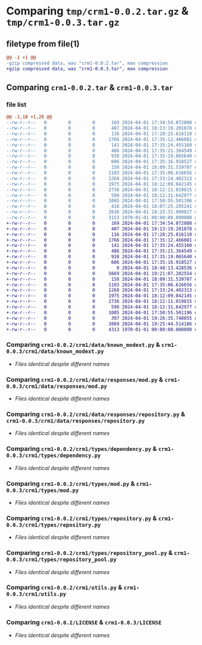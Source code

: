 # Comparing `tmp/crm1-0.0.2.tar.gz` & `tmp/crm1-0.0.3.tar.gz`

## filetype from file(1)

```diff
@@ -1 +1 @@
-gzip compressed data, was "crm1-0.0.2.tar", max compression
+gzip compressed data, was "crm1-0.0.3.tar", max compression
```

## Comparing `crm1-0.0.2.tar` & `crm1-0.0.3.tar`

### file list

```diff
@@ -1,18 +1,20 @@
--rw-r--r--   0        0        0      169 2024-04-01 17:34:54.072808 crm1-0.0.2/crm1/__init__.py
--rw-r--r--   0        0        0      407 2024-04-01 18:13:19.201078 crm1-0.0.2/crm1/autorepotools.py
--rw-r--r--   0        0        0      116 2024-04-01 17:28:25.816110 crm1-0.0.2/crm1/data/__init__.py
--rw-r--r--   0        0        0     1766 2024-04-01 17:35:12.466081 crm1-0.0.2/crm1/data/known_modext.py
--rw-r--r--   0        0        0      141 2024-04-01 17:35:24.455160 crm1-0.0.2/crm1/data/responses/__init__.py
--rw-r--r--   0        0        0      486 2024-04-01 17:35:21.364549 crm1-0.0.2/crm1/data/responses/dependency.py
--rw-r--r--   0        0        0      938 2024-04-01 17:35:19.065640 crm1-0.0.2/crm1/data/responses/mod.py
--rw-r--r--   0        0        0      606 2024-04-01 17:35:16.918527 crm1-0.0.2/crm1/data/responses/repository.py
--rw-r--r--   0        0        0      158 2024-04-01 18:09:31.539707 crm1-0.0.2/crm1/types/__init__.py
--rw-r--r--   0        0        0     1103 2024-04-01 17:35:06.616656 crm1-0.0.2/crm1/types/dependency.py
--rw-r--r--   0        0        0     1268 2024-04-01 17:33:24.402313 crm1-0.0.2/crm1/types/mod.py
--rw-r--r--   0        0        0     1975 2024-04-01 18:12:09.042145 crm1-0.0.2/crm1/types/repository.py
--rw-r--r--   0        0        0     2736 2024-04-01 18:12:11.019815 crm1-0.0.2/crm1/types/repository_pool.py
--rw-r--r--   0        0        0      598 2024-04-01 18:12:31.642977 crm1-0.0.2/crm1/utils.py
--rw-r--r--   0        0        0     1085 2024-04-01 17:50:55.501196 crm1-0.0.2/LICENSE
--rw-r--r--   0        0        0      418 2024-04-01 18:07:25.205241 crm1-0.0.2/pyproject.toml
--rw-r--r--   0        0        0     2636 2024-04-01 18:15:32.909827 crm1-0.0.2/README.md
--rw-r--r--   0        0        0     3153 1970-01-01 00:00:00.000000 crm1-0.0.2/PKG-INFO
+-rw-r--r--   0        0        0      169 2024-04-01 17:34:54.072808 crm1-0.0.3/crm1/__init__.py
+-rw-r--r--   0        0        0      407 2024-04-01 18:13:19.201078 crm1-0.0.3/crm1/autorepotools.py
+-rw-r--r--   0        0        0      116 2024-04-01 17:28:25.816110 crm1-0.0.3/crm1/data/__init__.py
+-rw-r--r--   0        0        0     1766 2024-04-01 17:35:12.466081 crm1-0.0.3/crm1/data/known_modext.py
+-rw-r--r--   0        0        0      141 2024-04-01 17:35:24.455160 crm1-0.0.3/crm1/data/responses/__init__.py
+-rw-r--r--   0        0        0      486 2024-04-01 17:35:21.364549 crm1-0.0.3/crm1/data/responses/dependency.py
+-rw-r--r--   0        0        0      938 2024-04-01 17:35:19.065640 crm1-0.0.3/crm1/data/responses/mod.py
+-rw-r--r--   0        0        0      606 2024-04-01 17:35:16.918527 crm1-0.0.3/crm1/data/responses/repository.py
+-rw-r--r--   0        0        0        0 2024-04-01 18:48:13.428536 crm1-0.0.3/crm1/helpers/__init__.py
+-rw-r--r--   0        0        0     5669 2024-04-01 19:21:07.202554 crm1-0.0.3/crm1/helpers/versions.py
+-rw-r--r--   0        0        0      158 2024-04-01 18:09:31.539707 crm1-0.0.3/crm1/types/__init__.py
+-rw-r--r--   0        0        0     1103 2024-04-01 17:35:06.616656 crm1-0.0.3/crm1/types/dependency.py
+-rw-r--r--   0        0        0     1268 2024-04-01 17:33:24.402313 crm1-0.0.3/crm1/types/mod.py
+-rw-r--r--   0        0        0     1975 2024-04-01 18:12:09.042145 crm1-0.0.3/crm1/types/repository.py
+-rw-r--r--   0        0        0     2736 2024-04-01 18:12:11.019815 crm1-0.0.3/crm1/types/repository_pool.py
+-rw-r--r--   0        0        0      598 2024-04-01 18:12:31.642977 crm1-0.0.3/crm1/utils.py
+-rw-r--r--   0        0        0     1085 2024-04-01 17:50:55.501196 crm1-0.0.3/LICENSE
+-rw-r--r--   0        0        0      397 2024-04-01 19:26:35.740855 crm1-0.0.3/pyproject.toml
+-rw-r--r--   0        0        0     3869 2024-04-01 19:25:44.514186 crm1-0.0.3/README.md
+-rw-r--r--   0        0        0     4313 1970-01-01 00:00:00.000000 crm1-0.0.3/PKG-INFO
```

### Comparing `crm1-0.0.2/crm1/data/known_modext.py` & `crm1-0.0.3/crm1/data/known_modext.py`

 * *Files identical despite different names*

### Comparing `crm1-0.0.2/crm1/data/responses/mod.py` & `crm1-0.0.3/crm1/data/responses/mod.py`

 * *Files identical despite different names*

### Comparing `crm1-0.0.2/crm1/data/responses/repository.py` & `crm1-0.0.3/crm1/data/responses/repository.py`

 * *Files identical despite different names*

### Comparing `crm1-0.0.2/crm1/types/dependency.py` & `crm1-0.0.3/crm1/types/dependency.py`

 * *Files identical despite different names*

### Comparing `crm1-0.0.2/crm1/types/mod.py` & `crm1-0.0.3/crm1/types/mod.py`

 * *Files identical despite different names*

### Comparing `crm1-0.0.2/crm1/types/repository.py` & `crm1-0.0.3/crm1/types/repository.py`

 * *Files identical despite different names*

### Comparing `crm1-0.0.2/crm1/types/repository_pool.py` & `crm1-0.0.3/crm1/types/repository_pool.py`

 * *Files identical despite different names*

### Comparing `crm1-0.0.2/crm1/utils.py` & `crm1-0.0.3/crm1/utils.py`

 * *Files identical despite different names*

### Comparing `crm1-0.0.2/LICENSE` & `crm1-0.0.3/LICENSE`

 * *Files identical despite different names*

